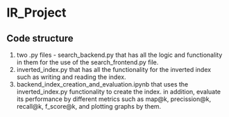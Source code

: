 # IR_Project
## Code structure
1. two .py files - search_backend.py that has all the logic and functionality in them for the use of the search_frontend.py file.
2. inverted_index.py that has all the functionality for the inverted index such as writing and reading the index.
3. backend_index_creation_and_evaluation.ipynb that uses the  inverted_index.py functionality to create the index. in addition, evaluate its performance by different metrics such as map@k, precission@k, recall@k, f_score@k, and plotting graphs by them.
